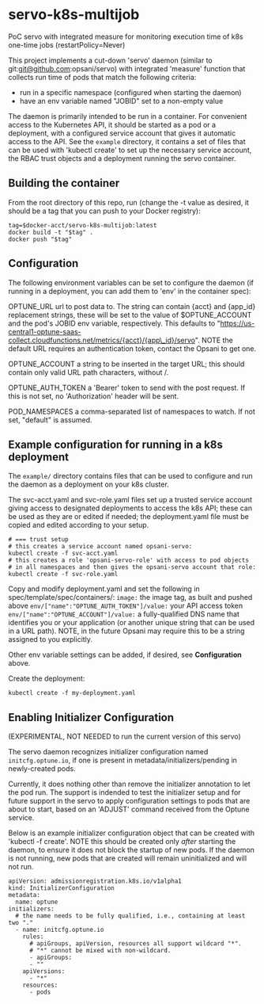 # servo-k8s-multijob
PoC servo with integrated measure for monitoring execution time of k8s one-time jobs (restartPolicy=Never)

This project implements a cut-down 'servo' daemon (similar to git:git@github.com:opsani/servo) with integrated 'measure' function that collects run time of pods that match the following criteria:
- run in a specific namespace (configured when starting the daemon)
- have an env variable named "JOBID" set to a non-empty value

The daemon is primarily intended to be run in a container. For convenient access to the Kubernetes API, it should be started as a pod or a deployment, with a configured service account that gives it automatic access to the API. See the `example` directory, it contains a set of files that can be used with 'kubectl create' to set up the necessary service account, the RBAC trust objects and a deployment running the servo container.

## Building the container

From the root directory of this repo, run (change the -t value as desired, it should be a tag that you can push to your Docker registry):

    tag=$docker-acct/servo-k8s-multijob:latest
    docker build -t "$tag" .
    docker push "$tag"

## Configuration

The following environment variables can be set to configure the daemon (if running in a deployment, you can add them to 'env' in the container spec):

OPTUNE\_URL url to post data to. The string can contain {acct} and {app\_id} replacement strings, these will be set to the value of $OPTUNE\_ACCOUNT and the pod's JOBID env variable, respectively. This defaults to "https://us-central1-optune-saas-collect.cloudfunctions.net/metrics/{acct}/{app\_id}/servo". NOTE the default URL requires an authentication token, contact the Opsani to get one.

OPTUNE\_ACCOUNT a string to be inserted in the target URL; this should contain only valid URL path characters, without /.

OPTUNE\_AUTH\_TOKEN a 'Bearer' token to send with the post request. If this is not set, no 'Authorization' header will be sent.

POD\_NAMESPACES a comma-separated list of namespaces to watch. If not set, "default" is assumed.

## Example configuration for running in a k8s deployment

The `example/` directory contains files that can be used to configure and run the daemon as a deployment on your k8s cluster.

The svc-acct.yaml and svc-role.yaml files set up a trusted service account giving access to designated deployments to access the k8s API; these can be used as they are or edited if needed; the deployment.yaml file must be copied and edited according to your setup.

    # === trust setup
    # this creates a service account named opsani-servo:
    kubectl create -f svc-acct.yaml
    # this creates a role 'opsani-servo-role' with access to pod objects
    # in all namespaces and then gives the opsani-servo account that role:
    kubectl create -f svc-role.yaml

Copy and modify deployment.yaml and set the following in spec/template/spec/containers/:
`image:` the image tag, as built and pushed above
`env/["name":"OPTUNE_AUTH_TOKEN"]/value:` your API access token
`env/["name":"OPTUNE_ACCOUNT"]/value:` a fully-qualified DNS name that identifies you or your application (or another unique string that can be used in a URL path). NOTE, in the future Opsani may require this to be a string assigned to you explicitly.

Other env variable settings can be added, if desired, see **Configuration** above.

Create the deployment:

    kubectl create -f my-deployment.yaml

## Enabling Initializer Configuration

(EXPERIMENTAL, NOT NEEDED to run the current version of this servo)

The servo daemon recognizes initializer configuration named `initcfg.optune.io`, if one is present in metadata/initializers/pending in newly-created pods.

Currently, it does nothing other than remove the initializer annotation to let the pod run. The support is indended to test the initializer setup and for future support in the servo to apply configuration settings to pods that are about to start, based on an 'ADJUST' command received from the Optune service.

Below is an example initializer configuration object that can be created with 'kubectl -f create'. NOTE this should be created only *after* starting the daemon, to ensure it does not block the startup of new pods. If the daemon is not running, new pods that are created will remain uninitialized and will not run.

    apiVersion: admissionregistration.k8s.io/v1alpha1
    kind: InitializerConfiguration
    metadata:
      name: optune
    initializers:
      # the name needs to be fully qualified, i.e., containing at least two "."
      - name: initcfg.optune.io
        rules:
          # apiGroups, apiVersion, resources all support wildcard "*".
          # "*" cannot be mixed with non-wildcard.
          - apiGroups:
    	  - ""
    	apiVersions:
    	  - "*"
    	resources:
    	  - pods


